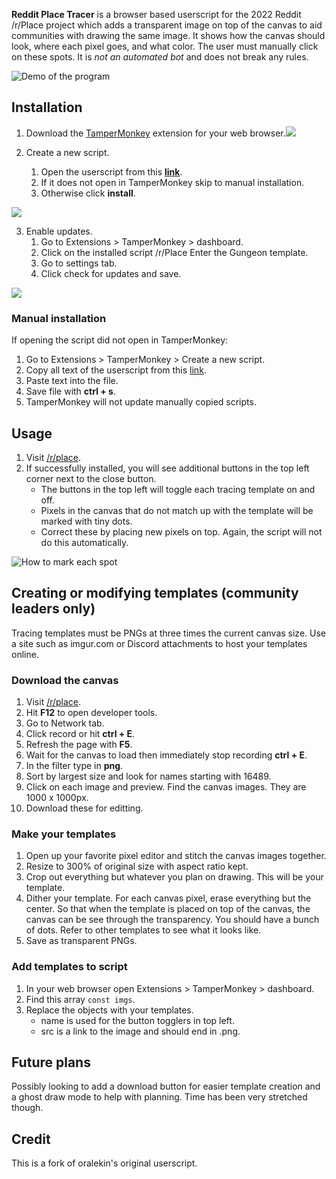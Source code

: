 **Reddit Place Tracer** is a browser based userscript for the 2022 Reddit /r/Place project which adds a transparent image on top of the canvas to aid communities with drawing the same image.  It shows how the canvas should look, where each pixel goes, and what color. The user must manually click on these spots.  It is *not an automated bot* and does not break any rules.

![Demo of the program](/images/demo1.gif?raw=true)

## Installation
1. Download the [TamperMonkey](https://www.tampermonkey.net/) extension for your web browser.![](/images/install-tampermonkey.png?raw=true)
	
2. Create a new script.
   1. Open the userscript from this **[link](https://github.com/lobcog/reddit-place-tracer/raw/main/userscript.user.js)**.  
   2. If it does not open in TamperMonkey skip to manual installation.
   3. Otherwise click **install**.

![](/images/install-script.png?raw=true)

3. Enable updates. 
   1. Go to Extensions > TamperMonkey > dashboard.
   2. Click on the installed script /r/Place Enter the Gungeon template.
   3. Go to settings tab.
   4. Click check for updates and save.

![](/images/auto-update.png?raw=true)

### Manual installation
If opening the script did not open in TamperMonkey:
1. Go to Extensions > TamperMonkey > Create a new script.
2. Copy all text of the userscript from this [link](https://github.com/lobcog/reddit-place-tracer/raw/main/userscript.user.js).
3. Paste text into the file.
4. Save file with **ctrl + s**.
5. TamperMonkey will not update manually copied scripts.

## Usage

1. Visit [/r/place](https://www.reddit.com/r/place/).  
2. If successfully installed, you will see additional buttons in the top left corner next to the close button.
	* The buttons in the top left will toggle each tracing template on and off.
	* Pixels in the canvas that do not match up with the template will be marked with tiny dots.
	* Correct these by placing new pixels on top.  Again, the script will not do this automatically.

![How to mark each spot](/images/usage1.png?raw=true)

## Creating or modifying templates (community leaders only)
Tracing templates must be PNGs at three times the current canvas size.  Use a site such as imgur.com or Discord attachments to host your templates online.

### Download the canvas
1. Visit [/r/place](https://www.reddit.com/r/place/).
2. Hit **F12** to open developer tools.
3. Go to Network tab.
4. Click record or hit **ctrl + E**.
5. Refresh the page with **F5**.
6. Wait for the canvas to load then immediately stop recording **ctrl + E**.
7. In the filter type in **png**.  
8. Sort by largest size and look for names starting with 16489.
9. Click on each image and preview.  Find the canvas images.  They are 1000 x 1000px.
10. Download these for editting.

### Make your templates
1. Open up your favorite pixel editor and stitch the canvas images together.
2. Resize to 300% of original size with aspect ratio kept.
3. Crop out everything but whatever you plan on drawing.  This will be your template.
4. Dither your template.  For each canvas pixel, erase everything but the center. So that when the template is placed on top of the canvas, the canvas can be see through the transparency.  You should have a bunch of dots.  Refer to other templates to see what it looks like.
5. Save as transparent PNGs.

### Add templates to script
1. In your web browser open Extensions > TamperMonkey > dashboard.
2. Find this array `const imgs`.
3. Replace the objects with your templates.
	* name is used for the button togglers in top left.
	* src is a link to the image and should end in .png.



## Future plans
Possibly looking to add a download button for easier template creation and a ghost draw mode to help with planning.  Time has been very stretched though.

## Credit
This is a fork of oralekin's original userscript.
